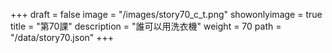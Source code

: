 +++
draft = false 
image = "/images/story70_c_t.png" 
showonlyimage = true 
title = "第70課" 
description = "誰可以用洗衣機" 
weight = 70 
path = "/data/story70.json" 
+++
